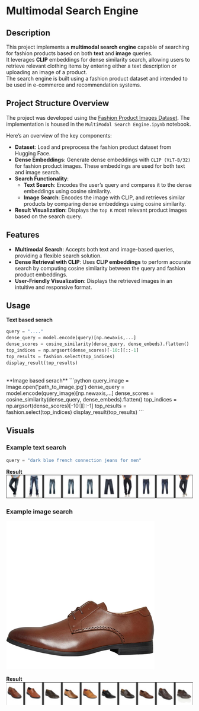 # Multimodal Search Engine

## Description
This project implements a **multimodal search engine** capable of searching for fashion products based on both **text** and **image** queries.</br>
It leverages **CLIP** embeddings for dense similarity search, allowing users to retrieve relevant clothing items by entering either a text description or uploading an image of a product.</br>
The search engine is built using a fashion product dataset and intended to be used in e-commerce and recommendation systems.

## Project Structure Overview
The project was developed using the [Fashion Product Images Dataset](https://huggingface.co/datasets/ashraq/fashion-product-images-small). The implementation is housed in the `MultiModal Search Engine.ipynb` notebook.

Here’s an overview of the key components:
 * **Dataset**: Load and preprocess the fashion product dataset from Hugging Face.
 * **Dense Embeddings**:  Generate dense embeddings with `CLIP (ViT-B/32)` for fashion product images. These embeddings are used for both text and image search.
 * **Search Functionality**:
     - **Text Search**: Encodes the user’s query and compares it to the dense embeddings using cosine similarity.
     - **Image Search**: Encodes the image with CLIP, and retrieves similar products by comparing dense embeddings using cosine similarity.
 * **Result Visualization**: Displays the `top K` most relevant product images based on the search query.

## Features
 * **Multimodal Search**: Accepts both text and image-based queries, providing a flexible search solution.
 * **Dense Retrieval with CLIP**: Uses **CLIP embeddings** to perform accurate search by computing cosine similarity between the query and fashion product embeddings.
 * **User-Friendly Visualization**: Displays the retrieved images in an intuitive and responsive format.

## Usage
**Text based serach**
```python
query = "...."
dense_query = model.encode(query)[np.newaxis,...]
dense_scores = cosine_similarity(dense_query, dense_embeds).flatten()
top_indices = np.argsort(dense_scores)[-10:][::-1]
top_results = fashion.select(top_indices)
display_result(top_results)
```
</br>
**Image based serach**
```python
query_image = Image.open('path_to_image.jpg')
dense_query = model.encode(query_image)[np.newaxis,...]
dense_scores = cosine_similarity(dense_query, dense_embeds).flatten()
top_indices = np.argsort(dense_scores)[-10:][::-1]
top_results = fashion.select(top_indices)
display_result(top_results)
```

## Visuals
### Example text search
```python
query = "dark blue french connection jeans for men"

```
**Result**
![text search](images/text.png)

### Example image search
![image](images/shoe.png)

**Result**
![image search](images/image.png)

